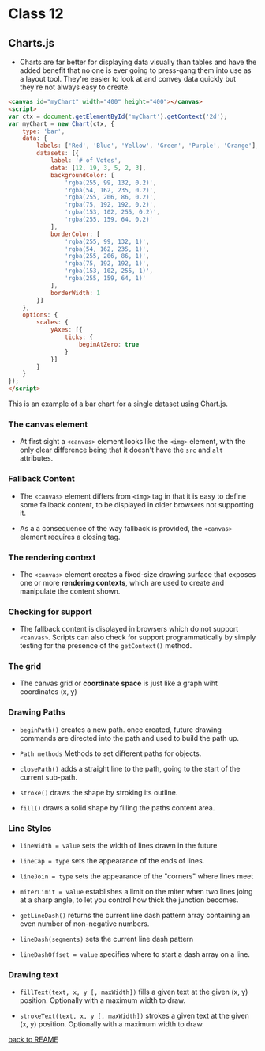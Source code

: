 # Class 12

## Charts.js

- Charts are far better for displaying data visually than tables and have the added benefit that no one is ever going to press-gang them into use as a layout tool. They're easier to look at and convey data quickly but they're not always easy to create.

```html
<canvas id="myChart" width="400" height="400"></canvas>
<script>
var ctx = document.getElementById('myChart').getContext('2d');
var myChart = new Chart(ctx, {
    type: 'bar',
    data: {
        labels: ['Red', 'Blue', 'Yellow', 'Green', 'Purple', 'Orange'],
        datasets: [{
            label: '# of Votes',
            data: [12, 19, 3, 5, 2, 3],
            backgroundColor: [
                'rgba(255, 99, 132, 0.2)',
                'rgba(54, 162, 235, 0.2)',
                'rgba(255, 206, 86, 0.2)',
                'rgba(75, 192, 192, 0.2)',
                'rgba(153, 102, 255, 0.2)',
                'rgba(255, 159, 64, 0.2)'
            ],
            borderColor: [
                'rgba(255, 99, 132, 1)',
                'rgba(54, 162, 235, 1)',
                'rgba(255, 206, 86, 1)',
                'rgba(75, 192, 192, 1)',
                'rgba(153, 102, 255, 1)',
                'rgba(255, 159, 64, 1)'
            ],
            borderWidth: 1
        }]
    },
    options: {
        scales: {
            yAxes: [{
                ticks: {
                    beginAtZero: true
                }
            }]
        }
    }
});
</script>
```

This is an example of a bar chart for a single dataset using Chart.js.

### The canvas element

- At first sight a `<canvas>` element looks like the `<img>` element, with the only clear difference being that it doesn't have the `src` and `alt` attributes.

### Fallback Content

- The `<canvas>` element differs from `<img>` tag in that it is easy to define some fallback content, to be displayed in older browsers not supporting it.

- As a a consequence of the way fallback is provided, the `<canvas>` element requires a closing tag.

### The rendering context

- The `<canvas>` element creates a fixed-size drawing surface that exposes one or more __rendering contexts__, which are used to create and manipulate the content shown.

### Checking for support

- The fallback content is displayed in browsers which do not support `<canvas>`. Scripts can also check for support programmatically by simply testing for the presence of the `getContext()` method.

### The grid

- The canvas grid or __coordinate space__ is just like a graph wiht coordinates (x, y)

### Drawing Paths

- `beginPath()` creates a new path. once created, future drawing commands are directed into the path and used to build the path up.

- `Path methods` Methods to set different paths for objects.

- `closePath()` adds a straight line to the path, going to the start of the current sub-path.

- `stroke()` draws the shape by stroking its outline.

- `fill()` draws a solid shape by filling the paths content area.

### Line Styles

- `lineWidth = value` sets the width of lines drawn in the future

- `lineCap = type` sets the appearance of the ends of lines.

- `lineJoin = type` sets the appearance of the "corners" where lines meet

- `miterLimit = value` establishes a limit on the miter when two lines joing at a sharp angle, to let you control how thick the junction becomes.

- `getLineDash()` returns the current line dash pattern array containing an even number of non-negative numbers.

- `lineDash(segments)` sets the current line dash pattern

- `lineDashOffset = value` specifies where to start a dash array on a line.

### Drawing text

- `fillText(text, x, y [, maxWidth])` fills a given text at the given (x, y) position. Optionally with a maximum width to draw.

- `strokeText(text, x, y [, maxWidth])` strokes a given text at the given (x, y) position. Optionally with a maximum width to draw.

[back to REAME](../README.md)
